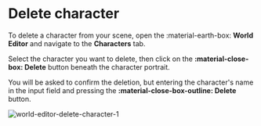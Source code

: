 # Delete character

To delete a character from your scene, open the :material-earth-box: **World Editor** and navigate to the **Characters** tab. 

Select the character you want to delete, then click on the **:material-close-box: Delete** button beneath the character portrait.

You will be asked to confirm the deletion, but entering the character's name in the input field and pressing the **:material-close-box-outline: Delete** button.

![world-editor-delete-character-1](/talemate/img/0.26.0/world-editor-characters-delete-character-1.png)